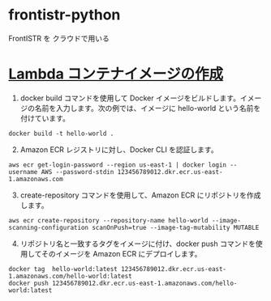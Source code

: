 # frontistr-python
FrontISTR を クラウドで用いる

# [Lambda コンテナイメージの作成](https://docs.aws.amazon.com/ja_jp/lambda/latest/dg/images-create.html#images-create-from-alt)

1. docker build コマンドを使用して Docker イメージをビルドします。イメージの名前を入力します。次の例では、イメージに hello-world という名前を付けています。

```
docker build -t hello-world .    
```

2. Amazon ECR レジストリに対し、Docker CLI を認証します。

```
aws ecr get-login-password --region us-east-1 | docker login --username AWS --password-stdin 123456789012.dkr.ecr.us-east-1.amazonaws.com    
```

3. create-repository コマンドを使用して、Amazon ECR にリポジトリを作成します。

```
aws ecr create-repository --repository-name hello-world --image-scanning-configuration scanOnPush=true --image-tag-mutability MUTABLE
```

4. リポジトリ名と一致するタグをイメージに付け、docker push コマンドを使用してそのイメージを Amazon ECR にデプロイします。

```
docker tag  hello-world:latest 123456789012.dkr.ecr.us-east-1.amazonaws.com/hello-world:latest
docker push 123456789012.dkr.ecr.us-east-1.amazonaws.com/hello-world:latest     
```